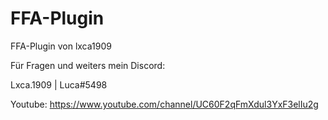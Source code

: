 # FFA-Plugin
 FFA-Plugin von lxca1909


Für Fragen und weiters mein Discord:

 Lxca.1909 | Luca#5498
 
Youtube: https://www.youtube.com/channel/UC60F2qFmXdul3YxF3elIu2g
